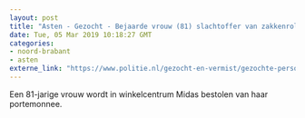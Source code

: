 ```yaml
---
layout: post
title: "Asten - Gezocht - Bejaarde vrouw (81) slachtoffer van zakkenrolster"
date: Tue, 05 Mar 2019 10:18:27 GMT
categories: 
- noord-brabant 
- asten 
externe_link: "https://www.politie.nl/gezocht-en-vermist/gezochte-personen/2019/februari/09-zakkenroller-besteelt-bejaarde-85.html"
---
```


Een 81-jarige vrouw wordt in winkelcentrum Midas bestolen van haar portemonnee.
